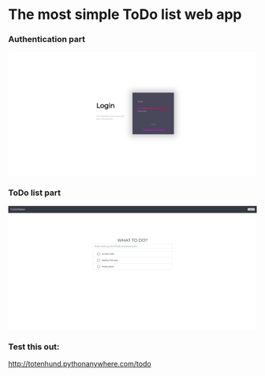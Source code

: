 # The most simple ToDo list web app

### Authentication part
![alt text](1.png)
### ToDo list part
![alt text](2.png)

### Test this out:
http://totenhund.pythonanywhere.com/todo
